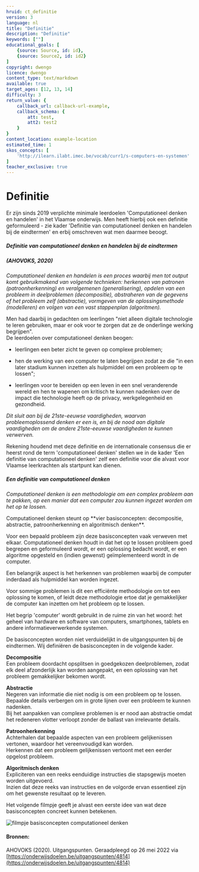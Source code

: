 ```yaml
---
hruid: ct_definitie
version: 3
language: nl
title: "Definitie"
description: "Definitie"
keywords: [""]
educational_goals: [
    {source: Source, id: id}, 
    {source: Source2, id: id2}
]
copyright: dwengo
licence: dwengo
content_type: text/markdown
available: true
target_ages: [12, 13, 14]
difficulty: 3
return_value: {
    callback_url: callback-url-example,
    callback_schema: {
        att: test,
        att2: test2
    }
}
content_location: example-location
estimated_time: 1
skos_concepts: [
    'http://ilearn.ilabt.imec.be/vocab/curr1/s-computers-en-systemen'
]
teacher_exclusive: true
---
```

# Definitie
Er zijn sinds 2019 verplichte minimale leerdoelen 'Computationeel denken en handelen' in het Vlaamse onderwijs. Men heeft hierbij ook een definitie geformuleerd - zie kader 'Definitie van computationeel denken en handelen bij de eindtermen' en erbij omschreven wat men daarmee beoogt. 

<div class="alert alert-box alert-secondary">
<strong><h5>Definitie van computationeel denken en handelen bij de eindtermen</h5></strong> 
<h5>(AHOVOKS, 2020)</h5> 

_Computationeel denken en handelen is een proces waarbij men tot output komt gebruikmakend van volgende technieken: herkennen van patronen (patroonherkenning) en veralgemenen (generalisering), opdelen van een probleem in deelproblemen (decompositie), abstraheren van de gegevens of het probleem zelf (abstractie), vormgeven van de oplossingsmethode (modelleren) en volgen van een vast stappenplan (algoritmen)._ 

</div>

<div class="alert alert-box alert-secondary">
Men had daarbij in gedachten om leerlingen "niet alleen digitale technologie te leren gebruiken, maar er ook voor te zorgen dat ze de onderlinge werking begrijpen".<br>
De leerdoelen over computationeel denken beogen: 
<ul><li>leerlingen een beter zicht te geven op complexe problemen;</li></ul>
<ul><li>hen de werking van een computer te laten begrijpen zodat ze die "in een later stadium kunnen inzetten als hulpmiddel om een probleem op te lossen";</li></ul>
<ul><li>leerlingen voor te bereiden op een leven in een snel veranderende wereld en hen te wapenen om kritisch te kunnen nadenken over de impact die technologie heeft op de privacy, werkgelegenheid en gezondheid.</li></ul>
    
<em> Dit sluit aan bij de 21ste-eeuwse vaardigheden, waarvan probleemoplossend denken er een is, en bij de nood aan digitale vaardigheden om de andere 21ste-eeuwse vaardigheden te kunnen verwerven.</em>    
</div> 

Rekening houdend met deze definitie en de internationale consensus die er heerst rond de term 'computationeel denken' stellen we in de kader 'Een definitie van computationeel denken' zelf een definitie voor die alvast voor Vlaamse leerkrachten als startpunt kan dienen.<br>  

<div class="alert alert-box alert-success">
<strong><h5>Een definitie van computationeel denken</h5></strong> 
    
_Computationeel denken is een methodologie om een complex probleem aan te pakken, op een manier dat een computer zou kunnen ingezet worden om het op te lossen._    

</div>

<div class="alert alert-box alert-success">
Computationeel denken steunt op **vier basisconcepten: decompositie, abstractie, patroonherkenning en algoritmisch denken**.
    
Voor een bepaald probleem zijn deze basisconcepten vaak verweven met elkaar. Computationeel denken houdt in dat het op te lossen probleem goed begrepen en geformuleerd wordt, er een oplossing bedacht wordt, er een algoritme opgesteld en (indien gewenst) geïmplementeerd wordt in de computer.

Een belangrijk aspect is het herkennen van problemen waarbij de computer inderdaad als hulpmiddel kan worden ingezet.

Voor sommige problemen is dit een efficiënte methodologie om tot een oplossing te komen, of leidt deze methodologie ertoe dat je gemakkelijker de computer kan inzetten om het probleem op te lossen. 
    
Het begrip 'computer' wordt gebruikt in de ruime zin van het woord: het geheel van hardware en software van computers, smartphones, tablets en andere informatieverwerkende systemen.     
</div>
    
De basisconcepten worden niet verduidelijkt in de uitgangspunten bij de eindtermen. Wij definiëren de basisconcepten in de volgende kader.

<div class="alert alert-box alert-success">
<strong>Decompositie</strong><br> 
Een probleem doordacht opsplitsen in goedgekozen deelproblemen, zodat elk deel afzonderlijk kan worden aangepakt, en een oplossing van het probleem gemakkelijker bekomen wordt. 

<strong>Abstractie</strong><br>
Negeren van informatie die niet nodig is om een probleem op te lossen. Bepaalde details verbergen om in grote lijnen over een probleem te kunnen nadenken.<br> 
Bij het aanpakken van complexe problemen is er nood aan abstractie omdat het redeneren vlotter verloopt zonder de ballast van irrelevante details. 

<strong>Patroonherkenning</strong><br> 
Achterhalen dat bepaalde aspecten van een probleem gelijkenissen vertonen, waardoor het vereenvoudigd kan worden.<br> 
Herkennen dat een probleem gelijkenissen vertoont met een eerder opgelost probleem. 

<strong>Algoritmisch denken</strong><br> 
Expliciteren van een reeks eenduidige instructies die stapsgewijs moeten worden uitgevoerd.<br> 
Inzien dat deze reeks van instructies en de volgorde ervan essentieel zijn om het gewenste resultaat op te leveren.
</div> 

Het volgende filmpje geeft je alvast een eerste idee van wat deze basisconcepten concreet kunnen betekenen.  

![](@youtube/https://www.youtube.com/embed/gcyPaABTWcQ "filmpje basisconcepten computationeel denken") 

#### Bronnen: 
AHOVOKS (2020). Uitgangspunten. Geraadpleegd op 26 mei 2022 via [https://onderwijsdoelen.be/uitgangspunten/4814](https://onderwijsdoelen.be/uitgangspunten/4814)
